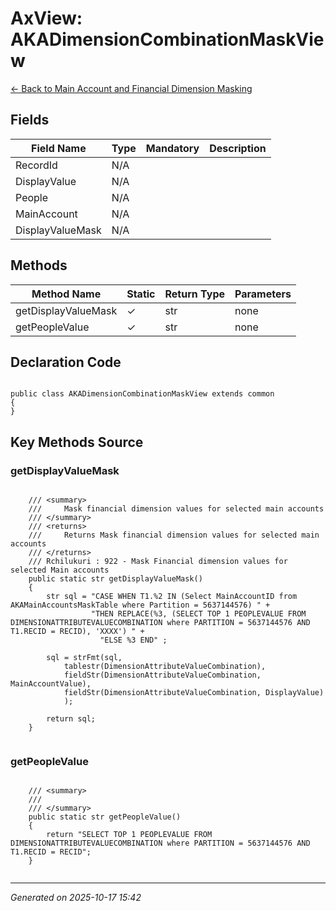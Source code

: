 # AxView: AKADimensionCombinationMaskView

[← Back to Main Account and Financial Dimension Masking](../README.md)

## Fields

| Field Name | Type | Mandatory | Description |
|------------|------|-----------|-------------|
| RecordId | N/A |  |  |
| DisplayValue | N/A |  |  |
| People | N/A |  |  |
| MainAccount | N/A |  |  |
| DisplayValueMask | N/A |  |  |

## Methods

| Method Name | Static | Return Type | Parameters |
|-------------|--------|-------------|------------|
| getDisplayValueMask | ✓ | str | none |
| getPeopleValue | ✓ | str | none |

## Declaration Code

```xpp

public class AKADimensionCombinationMaskView extends common
{
}

```

## Key Methods Source

### getDisplayValueMask

```xpp

    /// <summary>
    ///		Mask financial dimension values for selected main accounts
    /// </summary>
    /// <returns>
    ///		Returns Mask financial dimension values for selected main accounts
	/// </returns>
    /// Rchilukuri : 922 - Mask Financial dimension values for selected Main accounts
    public static str getDisplayValueMask()
    {
        str sql = "CASE WHEN T1.%2 IN (Select MainAccountID from AKAMainAccountsMaskTable where Partition = 5637144576) " +
                  "THEN REPLACE(%3, (SELECT TOP 1 PEOPLEVALUE FROM DIMENSIONATTRIBUTEVALUECOMBINATION where PARTITION = 5637144576 AND T1.RECID = RECID), 'XXXX') " +
                    "ELSE %3 END" ;

        sql = strFmt(sql,
            tablestr(DimensionAttributeValueCombination),
            fieldStr(DimensionAttributeValueCombination, MainAccountValue),
            fieldStr(DimensionAttributeValueCombination, DisplayValue)
            );

        return sql;
    }


```

### getPeopleValue

```xpp

    /// <summary>
    ///
    /// </summary>
    public static str getPeopleValue()
    {
        return "SELECT TOP 1 PEOPLEVALUE FROM DIMENSIONATTRIBUTEVALUECOMBINATION where PARTITION = 5637144576 AND T1.RECID = RECID";
    }


```

---

*Generated on 2025-10-17 15:42*

